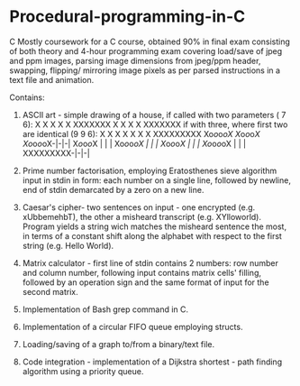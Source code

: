 # Procedural-programming-in-C
C 
Mostly coursework for a C course, obtained 90% in final exam consisting of both theory and 4-hour programming exam
covering load/save of jpeg and ppm images, parsing image dimensions from jpeg/ppm header, swapping, flipping/ mirroring image 
pixels as per parsed instructions in a text file and animation.

Contains:

1. ASCII art - simple drawing of a house, if called with two parameters ( 7 6):
                                                                                         X
                                                                                        X X
                                                                                       X   X
                                                                                      XXXXXXX
                                                                                      X     X
                                                                                      X     X
                                                                                      XXXXXXX
 if with three, where first two are identical (9 9 6):
                                                                                              X
                                                                                             X X
                                                                                            X   X
                                                                                           X     X
                                                                                          XXXXXXXXX
                                                                                          Xo*o*o*oX
                                                                                          X*o*o*o*X
                                                                                          Xo*o*o*oX-|-|-|
                                                                                          X*o*o*o*X | | |
                                                                                          Xo*o*o*oX | | |
                                                                                          X*o*o*o*X | | |
                                                                                          Xo*o*o*oX | | |
                                                                                          XXXXXXXXX-|-|-|
2. Prime number factorisation, employing Eratosthenes sieve algorithm
  input in stdin in form: each number on a single line, followed by newline, end of stdin demarcated by a zero on a new line.
  
3. Caesar's cipher- two sentences on input - one encrypted (e.g. xUbbemehbT), the other a misheard transcript (e.g. XYlloworld). Program
   yields a string wich matches the misheard sentence the most, in terms of a constant shift along the alphabet with respect to the first string (e.g. Hello World).
   
4. Matrix calculator - first line of stdin contains 2 numbers: row number and column number, following input contains matrix cells'
   filling, followed by an operation sign and the same format of input for the second matrix.
   
5. Implementation of Bash grep command in C.

6. Implementation of a circular FIFO queue employing structs.

7. Loading/saving of a graph to/from a binary/text file.

8. Code integration - implementation of a Dijkstra shortest - path finding algorithm using a priority queue.
                                                                                          
 
 

